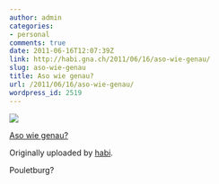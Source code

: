 ```yaml
---
author: admin
categories:
- personal
comments: true
date: 2011-06-16T12:07:39Z
link: http://habi.gna.ch/2011/06/16/aso-wie-genau/
slug: aso-wie-genau
title: Aso wie genau?
url: /2011/06/16/aso-wie-genau/
wordpress_id: 2519
---
```


[![](http://farm6.static.flickr.com/5104/5838694851_e2ee69714e_m.jpg)](http://www.flickr.com/photos/habi/5838694851/)
   

 
  [Aso wie genau?](http://www.flickr.com/photos/habi/5838694851/)
    

  Originally uploaded by [habi](http://www.flickr.com/photos/habi/).
 



Pouletburg?
  

